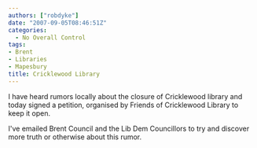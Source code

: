 ```yaml
---
authors: ["robdyke"]
date: "2007-09-05T08:46:51Z"
categories:
  - No Overall Control
tags:
- Brent
- Libraries
- Mapesbury
title: Cricklewood Library
---
```

I have heard rumors locally about the closure of Cricklewood library and <span id="OBJ_PREFIX_DWT719" class="Object">today</span> signed a petition, organised by Friends of Cricklewood Library to keep it open.

I've emailed Brent Council and the Lib Dem Councillors to try and discover more truth or otherwise about this rumor.
